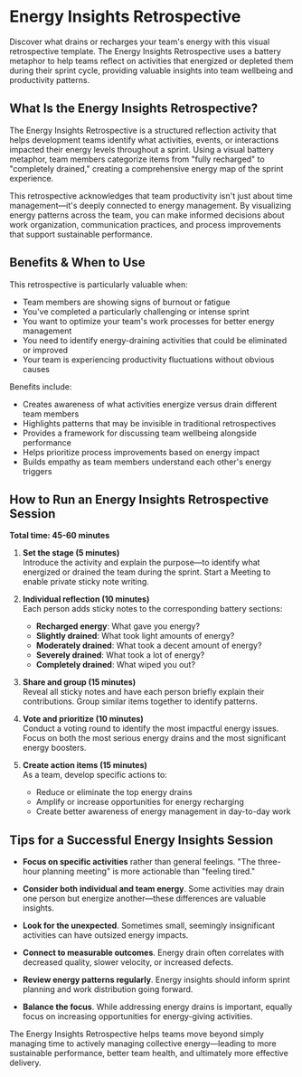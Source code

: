 # Energy Insights Retrospective

Discover what drains or recharges your team's energy with this visual retrospective template. The Energy Insights Retrospective uses a battery metaphor to help teams reflect on activities that energized or depleted them during their sprint cycle, providing valuable insights into team wellbeing and productivity patterns.

## What Is the Energy Insights Retrospective?

The Energy Insights Retrospective is a structured reflection activity that helps development teams identify what activities, events, or interactions impacted their energy levels throughout a sprint. Using a visual battery metaphor, team members categorize items from "fully recharged" to "completely drained," creating a comprehensive energy map of the sprint experience.

This retrospective acknowledges that team productivity isn't just about time management—it's deeply connected to energy management. By visualizing energy patterns across the team, you can make informed decisions about work organization, communication practices, and process improvements that support sustainable performance.

## Benefits & When to Use

This retrospective is particularly valuable when:

- Team members are showing signs of burnout or fatigue
- You've completed a particularly challenging or intense sprint
- You want to optimize your team's work processes for better energy management
- You need to identify energy-draining activities that could be eliminated or improved
- Your team is experiencing productivity fluctuations without obvious causes

Benefits include:
- Creates awareness of what activities energize versus drain different team members
- Highlights patterns that may be invisible in traditional retrospectives
- Provides a framework for discussing team wellbeing alongside performance
- Helps prioritize process improvements based on energy impact
- Builds empathy as team members understand each other's energy triggers

## How to Run an Energy Insights Retrospective Session

**Total time: 45-60 minutes**

1. **Set the stage (5 minutes)**  
   Introduce the activity and explain the purpose—to identify what energized or drained the team during the sprint. Start a Meeting to enable private sticky note writing.

2. **Individual reflection (10 minutes)**  
   Each person adds sticky notes to the corresponding battery sections:
   - **Recharged energy**: What gave you energy?
   - **Slightly drained**: What took light amounts of energy?
   - **Moderately drained**: What took a decent amount of energy?
   - **Severely drained**: What took a lot of energy?
   - **Completely drained**: What wiped you out?

3. **Share and group (15 minutes)**  
   Reveal all sticky notes and have each person briefly explain their contributions. Group similar items together to identify patterns.

4. **Vote and prioritize (10 minutes)**  
   Conduct a voting round to identify the most impactful energy issues. Focus on both the most serious energy drains and the most significant energy boosters.

5. **Create action items (15 minutes)**  
   As a team, develop specific actions to:
   - Reduce or eliminate the top energy drains
   - Amplify or increase opportunities for energy recharging
   - Create better awareness of energy management in day-to-day work

## Tips for a Successful Energy Insights Session

- **Focus on specific activities** rather than general feelings. "The three-hour planning meeting" is more actionable than "feeling tired."

- **Consider both individual and team energy**. Some activities may drain one person but energize another—these differences are valuable insights.

- **Look for the unexpected**. Sometimes small, seemingly insignificant activities can have outsized energy impacts.

- **Connect to measurable outcomes**. Energy drain often correlates with decreased quality, slower velocity, or increased defects.

- **Review energy patterns regularly**. Energy insights should inform sprint planning and work distribution going forward.

- **Balance the focus**. While addressing energy drains is important, equally focus on increasing opportunities for energy-giving activities.

The Energy Insights Retrospective helps teams move beyond simply managing time to actively managing collective energy—leading to more sustainable performance, better team health, and ultimately more effective delivery.